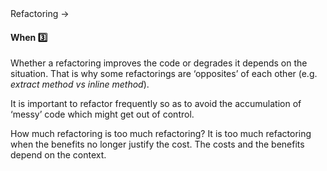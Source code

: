 <link rel="stylesheet" href="{{baseUrl}}/css/textbook.css">

<div class="website-content">

<div id="path">Refactoring &rarr; </div>

<div id="title">

#### When :three:

</div>

<div id="body">

Whether a refactoring improves the code or degrades it depends on the situation.  That is why some refactorings are ‘opposites’ of each other (e.g. _extract method vs inline method_).

It is important to refactor frequently so as to avoid the accumulation of ‘messy’ code which might get out of control.

How much refactoring is too much refactoring? It is too much refactoring when the benefits no longer justify the cost. The costs and the benefits depend on the context.

</div>

<div id="extras">

<include src="exercises.md" />

<div>

</div>
